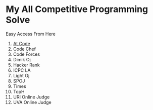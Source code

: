<!DOCTYPE html>
<html>
<head>
	<meta charset="utf-8">
	<meta http-equiv="X-UA-Compatible" content="IE=edge">
	<link rel="stylesheet" href="">
</head>
<body>
	<h1>My All Competitive Programming Solve</h1> 
	<p>Easy Access From Here</p>
	<div>
		<ol Type = "1">
		  <li><a href="Sports-Programming\AtCoder">At Code</a></li>
		  <li href="Sports-Programming\CodeChef">Code Chef</li>
		  <li>Code Forces</li>
		  <li>Dimik Oj</li>
		  <li>Hacker Rank</li>
		  <li>ICPC LA</li>
		  <li>Light Oj</li>
		  <li>SPOJ</li>
		  <li>Times</li>
		  <li>TopH</li>
		  <li>URI Online Judge</li>
		  <li>UVA Online Judge</li>
		</ol>
	</div>

	
</body>
</html>